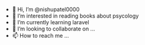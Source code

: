 - 👋 Hi, I’m @nishupatel0000
- 👀 I’m interested in reading books about psycology
- 🌱 I’m currently learning laravel 
- 💞️ I’m looking to collaborate on ...
- 📫 How to reach me ...

<!---
nishupatel0000/nishupatel0000 is a ✨ special ✨ repository because its `README.md` (this file) appears on your GitHub profile.
You can click the Preview link to take a look at your changes.
--->
